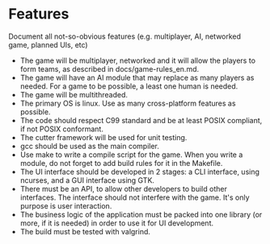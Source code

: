 Features
========

Document all not-so-obvious features (e.g. multiplayer, AI, networked game,
planned UIs, etc)

- The game will be multiplayer, networked and it will allow the players to form
  teams, as described in docs/game-rules_en.md.
- The game will have an AI module that may replace as many players as needed.
  For a game to be possible, a least one human is needed.
- The game will be multithreaded.
- The primary OS is linux. Use as many cross-platform features as possible.
- The code should respect C99 standard and be at least POSIX compliant, if not
  POSIX conformant.
- The cutter framework will be used for unit testing.
- gcc should be used as the main compiler.
- Use make to write a compile script for the game. When you write a module,
  do not forget to add build rules for it in the Makefile.
- The UI interface should be developed in 2 stages: a CLI interface, using
  ncurses, and a GUI interface using GTK.
- There must be an API, to allow other developers to build other interfaces.
  The interface should not interfere with the game. It's only purpose is user
  interaction.
- The business logic of the application must be packed into one library (or
  more, if it is needed) in order to use it for UI development.
- The build must be tested with valgrind.

